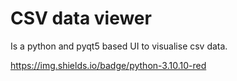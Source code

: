 # CSV data viewer
Is a python and pyqt5 based UI to visualise csv data.

https://img.shields.io/badge/python-3.10.10-red
